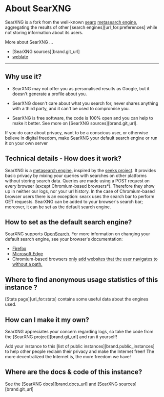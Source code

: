 # About SearXNG

SearXNG is a fork from the well-known [searx] [metasearch engine], aggregating
the results of other [search engines][url_for:preferences] while not storing
information about its users.

More about SearXNG ...

* [SearXNG sources][brand.git_url]
* [weblate]

---

## Why use it?

* SearXNG may not offer you as personalised results as Google,
  but it doesn't generate a profile about you.

* SearXNG doesn't care about what you search for, never shares anything
  with a third party, and it can't be used to compromise you.

* SearXNG is free software, the code is 100% open and you can help
  to make it better.  See more on [SearXNG sources][brand.git_url].

If you do care about privacy, want to be a conscious user, or otherwise
believe in digital freedom, make SearXNG your default search engine or run
it on your own server

## Technical details - How does it work?

SearXNG is a [metasearch engine], inspired by the [seeks project].  It provides
basic privacy by mixing your queries with searches on other platforms without
storing search data. Queries are made using a POST request on every browser
(except Chromium-based browsers*).  Therefore they show up in neither our logs,
nor your url history. In the case of Chromium-based browser users there is an
exception: searx uses the search bar to perform GET requests.  SearXNG can be
added to your browser's search bar; moreover, it can be set as the default
search engine.

<span id='add to browser'></span>
## How to set as the default search engine?

SearXNG supports [OpenSearch].  For more information on changing your default
search engine, see your browser's documentation:

* [Firefox](https://support.mozilla.org/en-US/kb/add-or-remove-search-engine-firefox)
* [Microsoft Edge](https://support.microsoft.com/en-us/help/4028574/microsoft-edge-change-the-default-search-engine)
* Chromium-based browsers [only add websites that the user navigates to without a path.](https://www.chromium.org/tab-to-search)

## Where to find anonymous usage statistics of this instance ?

[Stats page][url_for:stats] contains some useful data about the engines used.

## How can I make it my own?

SearXNG appreciates your concern regarding logs, so take the code from
the [SearXNG project][brand.git_url] and run it yourself!

Add your instance to this [list of public instances][brand.public_instances] to
help other people reclaim their privacy and make the Internet freer!  The more
decentralized the Internet is, the more freedom we have!

## Where are the docs & code of this instance?

See the [SearXNG docs][brand.docs_url] and [SearXNG sources][brand.git_url]

[searx]: https://github.com/searx/searx
[metasearch engine]: https://en.wikipedia.org/wiki/Metasearch_engine
[weblate]: https://weblate.bubu1.eu/projects/searxng/
[seeks project]: https://beniz.github.io/seeks/
[OpenSearch]: https://github.com/dewitt/opensearch/blob/master/opensearch-1-1-draft-6.md
